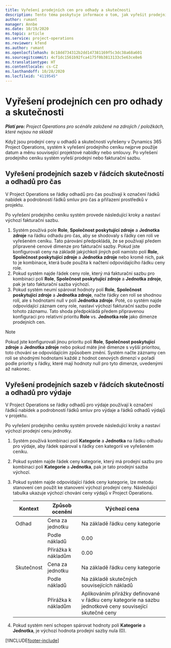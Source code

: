 ```yaml
---
title: Vyřešení prodejních cen pro odhady a skutečnosti
description: Tento téma poskytuje informace o tom, jak vyřešit prodejní sazby pro odhady a skutečnosti.
author: rumant
manager: Annbe
ms.date: 10/19/2020
ms.topic: article
ms.service: project-operations
ms.reviewer: kfend
ms.author: rumant
ms.openlocfilehash: 8c18dd734312b2dd147381169f5c3dc38a68a601
ms.sourcegitcommit: 4cf1dc1561b92fca4175f0b3813133c5e63ce8e6
ms.translationtype: HT
ms.contentlocale: cs-CZ
ms.lasthandoff: 10/28/2020
ms.locfileid: "4119545"
---
```

# <a name="resolve-sales-prices-for-estimates-and-actuals"></a>Vyřešení prodejních cen pro odhady a skutečnosti

_**Platí pro:** Project Operations pro scénáře založené na zdrojích / položkách, které nejsou na skladě_

Když jsou prodejní ceny u odhadů a skutečností vyřešeny v Dynamics 365 Project Operations, systém k vyřešení prodejního ceníku nejprve použije datum a měnu související projektové nabídky nebo smlouvy. Po vyřešení prodejního ceníku systém vyřeší prodejní nebo fakturační sazbu.

## <a name="resolve-sales-rates-on-actual-and-estimate-lines-for-time"></a>Vyřešení prodejních sazeb v řádcích skutečností a odhadů pro čas

V Project Operations se řádky odhadů pro čas používají k označení řádků nabídek a podrobností řádků smluv pro čas a přiřazení prostředků v projektu.

Po vyřešení prodejního ceníku systém provede následující kroky a nastaví výchozí fakturační sazbu.

1. Systém používá pole **Role**, **Společnost poskytující zdroje** a **Jednotka zdroje** na řádku odhadu pro čas, aby se shodovaly s řádky cen rolí ve vyřešeném ceníku. Tato párování předpokládá, že se používají předem připravené cenové dimenze pro fakturační sazby. Pokud jste konfigurovali ceny na základě jakýchkoli jiných polí namísto polí **Role**, **Společnost poskytující zdroje** a **Jednotka zdroje** nebo kromě nich, pak to je kombinace, která bude použita k načtení odpovídajícího řádku ceny role.
2. Pokud systém najde řádek ceny role, který má fakturační sazbu pro kombinaci polí **Role**, **Společnost poskytující zdroje** a **Jednotka zdroje**, pak je tato fakturační sazba výchozí.
3. Pokud systém neumí spárovat hodnoty polí **Role**, **Společnost poskytující zdroje** a **Jednotka zdroje**, načte řádky cen rolí se shodnou rolí, ale s hodnotami null v poli **Jednotka zdroje**. Poté, co systém najde odpovídající záznam ceny role, nastaví výchozí fakturační sazbu podle tohoto záznamu. Tato shoda předpokládá předem připravenou konfiguraci pro relativní prioritu **Role** vs. **Jednotka role** jako dimenze prodejních cen.

> [!NOTE]
> Pokud jste konfigurovali jinou prioritu polí **Role**, **Společnost poskytující zdroje** a **Jednotka zdroje** nebo pokud máte jiné dimenze s vyšší prioritou, toto chování se odpovídajícím způsobem změní. Systém načte záznamy cen rolí se shodnými hodnotami každé z hodnot cenových dimenzí v pořadí podle priority s řádky, které mají hodnoty null pro tyto dimenze, uvedenými až nakonec.

## <a name="resolve-sales-rates-on-actual-and-estimate-lines-for-expense"></a>Vyřešení prodejních sazeb v řádcích skutečností a odhadů pro výdaje

V Project Operations se řádky odhadů pro výdaje používají k označení řádků nabídek a podrobností řádků smluv pro výdaje a řádků odhadů výdajů v projektu.

Po vyřešení prodejního ceníku systém provede následující kroky a nastaví výchozí prodejní cenu jednotky.

1. Systém používá kombinaci polí **Kategorie** a **Jednotka** na řádku odhadu pro výdaje, aby řádek spároval s řádky cen kategorií ve vyřešeném ceníku.
2. Pokud systém najde řádek ceny kategorie, který má prodejní sazbu pro kombinaci polí **Kategorie** a **Jednotka**, pak je tato prodejní sazba výchozí.
3. Pokud systém najde odpovídající řádek ceny kategorie, lze metodu stanovení cen použít ke stanovení výchozí prodejní ceny. Následující tabulka ukazuje výchozí chování ceny výdajů v Project Operations.

    | Kontext | Způsob ocenění | Výchozí cena |
    | --- | --- | --- |
    | Odhad | Cena za jednotku | Na základě řádku ceny kategorie |
    | &nbsp; | Podle nákladů | 0.00 |
    | &nbsp; | Přirážka k nákladům | 0.00 |
    | Skutečnost | Cena za jednotku | Na základě řádku ceny kategorie |
    | &nbsp; | Podle nákladů | Na základě skutečných souvisejících nákladů |
    | &nbsp; | Přirážka k nákladům | Aplikováním přirážky definované v řádku ceny kategorie na sazbu jednotkové ceny související skutečné ceny |

4. Pokud systém není schopen spárovat hodnoty polí **Kategorie** a **Jednotka**, je výchozí hodnota prodejní sazby nula (0).


[!INCLUDE[footer-include](../includes/footer-banner.md)]